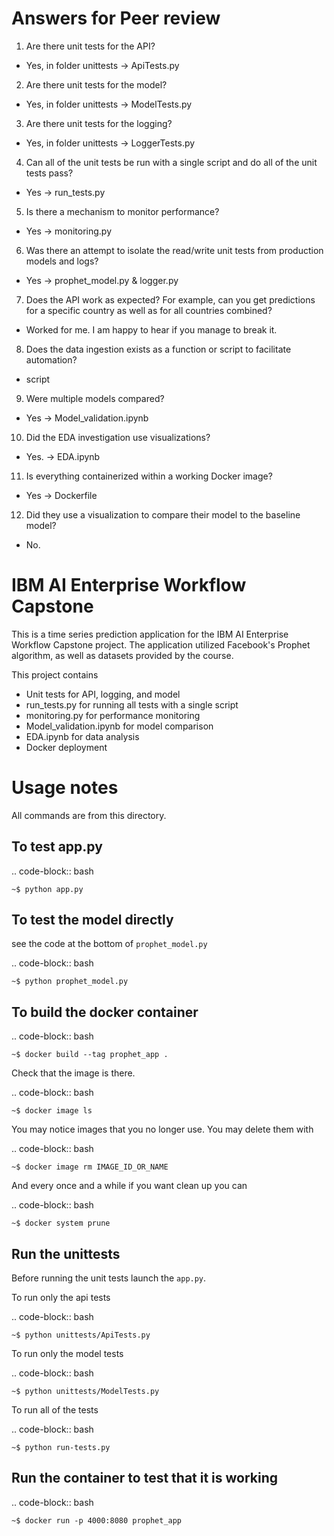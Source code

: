 # Answers for Peer review
1. Are there unit tests for the API?
* Yes, in folder unittests -> ApiTests.py
2. Are there unit tests for the model?
* Yes, in folder unittests -> ModelTests.py
3. Are there unit tests for the logging?
* Yes, in folder unittests -> LoggerTests.py
4. Can all of the unit tests be run with a single script and do all of the unit tests pass?
* Yes -> run_tests.py
5. Is there a mechanism to monitor performance?
* Yes -> monitoring.py
6. Was there an attempt to isolate the read/write unit tests from production models and logs?
* Yes -> prophet_model.py & logger.py
7. Does the API work as expected? For example, can you get predictions for a specific country as well as for all countries combined?
* Worked for me. I am happy to hear if you manage to break it.
8. Does the data ingestion exists as a function or script to facilitate automation?
* script
9. Were multiple models compared?
* Yes -> Model_validation.ipynb
10. Did the EDA investigation use visualizations?
* Yes. -> EDA.ipynb
11. Is everything containerized within a working Docker image?
* Yes -> Dockerfile
12. Did they use a visualization to compare their model to the baseline model?
* No.

# IBM AI Enterprise Workflow Capstone
This is a time series prediction application for the IBM AI Enterprise Workflow Capstone project. 
The application utilized Facebook's Prophet algorithm, as well as datasets provided by the course.

This project contains 
* Unit tests for API, logging, and model
* run_tests.py for running all tests with a single script
* monitoring.py for performance monitoring
* Model_validation.ipynb for model comparison
* EDA.ipynb for data analysis
* Docker deployment

Usage notes
===============

All commands are from this directory.

To test app.py
---------------------

.. code-block:: bash

    ~$ python app.py
    
To test the model directly
----------------------------

see the code at the bottom of `prophet_model.py`

.. code-block:: bash

    ~$ python prophet_model.py

To build the docker container
--------------------------------

.. code-block:: bash

    ~$ docker build --tag prophet_app .

Check that the image is there.

.. code-block:: bash

    ~$ docker image ls
    
You may notice images that you no longer use. You may delete them with

.. code-block:: bash

    ~$ docker image rm IMAGE_ID_OR_NAME

And every once and a while if you want clean up you can

.. code-block:: bash

    ~$ docker system prune


Run the unittests
-------------------

Before running the unit tests launch the `app.py`.

To run only the api tests

.. code-block:: bash

    ~$ python unittests/ApiTests.py

To run only the model tests

.. code-block:: bash

    ~$ python unittests/ModelTests.py


To run all of the tests

.. code-block:: bash

    ~$ python run-tests.py

Run the container to test that it is working
----------------------------------------------    

.. code-block:: bash

    ~$ docker run -p 4000:8080 prophet_app


